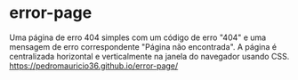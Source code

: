 # error-page
Uma página de erro 404 simples com um código de erro "404" e uma mensagem de erro correspondente "Página não encontrada". A página é centralizada horizontal e verticalmente na janela do navegador usando CSS.
https://pedromauricio36.github.io/error-page/
